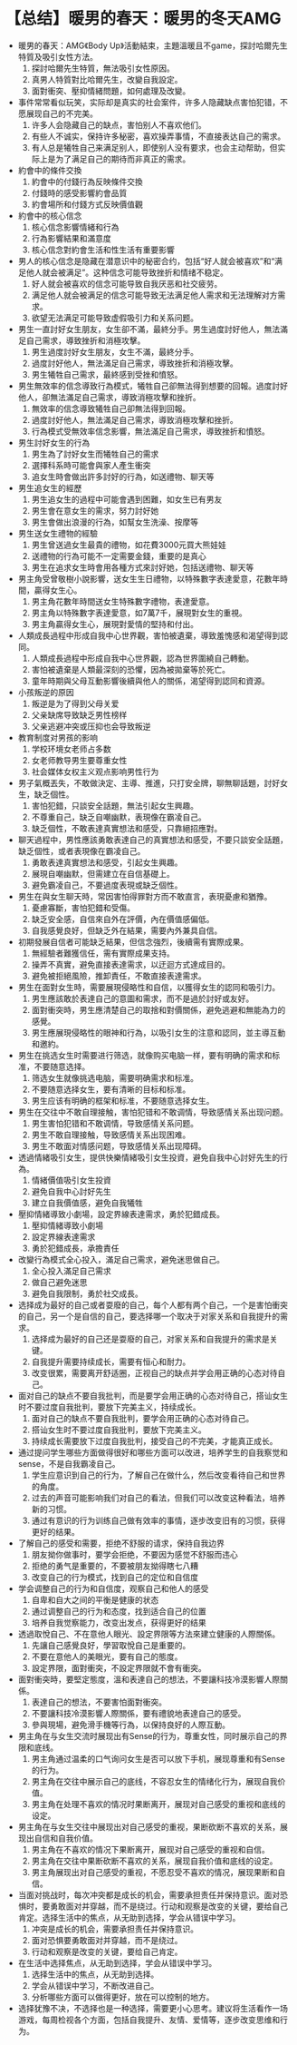# 【总结】暖男的春天：暖男的冬天AMG

-   暖男的春天：AMG《Body Up》活動結束，主題溫暖且不game，探討哈爾先生特質及吸引女性方法。
    1.  探討哈爾先生特質，無法吸引女性原因。
    2.  真男人特質對比哈爾先生，改變自我設定。
    3.  面對衝突、壓抑情緒問題，如何處理及改變。
-   事件常常看似玩笑，实际却是真实的社会案件，许多人隐藏缺点害怕犯错，不愿展现自己的不完美。
    1.  许多人会隐藏自己的缺点，害怕别人不喜欢他们。
    2.  有些人不诚实，保持许多秘密，喜欢操弄事情，不直接表达自己的需求。
    3.  有人总是犧牲自己来满足别人，即使别人没有要求，也会主动帮助，但实际上是为了满足自己的期待而非真正的需求。
-   約會中的條件交換
    1.  約會中的付錢行為反映條件交換
    2.  付錢時的感受影響約會品質
    3.  約會場所和付錢方式反映價值觀
-   約會中的核心信念
    1.  核心信念影響情緒和行為
    2.  行為影響結果和滿意度
    3.  核心信念對約會生活和性生活有重要影響
-   男人的核心信念是隐藏在潜意识中的秘密合约，包括“好人就会被喜欢”和“满足他人就会被满足”。这种信念可能导致挫折和情绪不稳定。
    1.  好人就会被喜欢的信念可能导致自我厌恶和社交疲劳。
    2.  满足他人就会被满足的信念可能导致无法满足他人需求和无法理解对方需求。
    3.  欲望无法满足可能导致虚假吸引力和关系问题。
-   男生一直討好女生朋友，女生卻不滿，最終分手。男生過度討好他人，無法滿足自己需求，導致挫折和消極攻擊。
    1.  男生過度討好女生朋友，女生不滿，最終分手。
    2.  過度討好他人，無法滿足自己需求，導致挫折和消極攻擊。
    3.  男生犧牲自己需求，最終感到受挫和憤怒。
-   男生無效率的信念導致行為模式，犧牲自己卻無法得到想要的回報。過度討好他人，卻無法滿足自己需求，導致消極攻擊和挫折。
    1.  無效率的信念導致犧牲自己卻無法得到回報。
    2.  過度討好他人，無法滿足自己需求，導致消極攻擊和挫折。
    3.  行為模式受無效率信念影響，無法滿足自己需求，導致挫折和憤怒。
-   男生討好女生的行為
    1.  男生為了討好女生而犧牲自己的需求
    2.  選擇科系時可能會與家人產生衝突
    3.  追女生時會做出許多討好的行為，如送禮物、聊天等
-   男生追女生的經歷
    1.  男生追女生的過程中可能會遇到困難，如女生已有男友
    2.  男生會在意女生的需求，努力討好她
    3.  男生會做出浪漫的行為，如幫女生洗澡、按摩等
-   男生送女生禮物的經驗
    1.  男生曾送過女生最貴的禮物，如花費3000元買大熊娃娃
    2.  送禮物的行為可能不一定需要金錢，重要的是真心
    3.  男生在追求女生時會用各種方式來討好她，包括送禮物、聊天等
-   男主角受曾敬樹小說影響，送女生生日禮物，以特殊數字表達愛意，花數年時間，贏得女生心。
    1.  男主角花數年時間送女生特殊數字禮物，表達愛意。
    2.  男主角以特殊數字表達愛意，如7萬7千，展現對女生的重視。
    3.  男主角贏得女生心，展現對愛情的堅持和付出。
-   人類成長過程中形成自我中心世界觀，害怕被遺棄，導致羞愧感和渴望得到認同。
    1.  人類成長過程中形成自我中心世界觀，認為世界圍繞自己轉動。
    2.  害怕被遺棄是人類最深刻的恐懼，因為被拋棄等於死亡。
    3.  童年時期與父母互動影響後續與他人的關係，渴望得到認同和資源。
-   小孩叛逆的原因
    1.  叛逆是为了得到父母关爱
    2.  父亲缺席导致缺乏男性榜样
    3.  父亲逃避冲突或压抑也会导致叛逆
-   教育制度对男孩的影响
    1.  学校环境女老师占多数
    2.  女老师教导男生要尊重女性
    3.  社会媒体女权主义观点影响男性行为
-   男子氣概丟失，不敢做決定、主導、推進，只打安全牌，聊無聊話題，討好女生，缺乏個性。
    1.  害怕犯錯，只談安全話題，無法引起女生興趣。
    2.  不尊重自己，缺乏自嘲幽默，表現像在霸凌自己。
    3.  缺乏個性，不敢表達真實想法和感受，只靠絕招應對。
-   聊天過程中，男性應該勇敢表達自己的真實想法和感受，不要只談安全話題，缺乏個性，或者表現像在霸凌自己。
    1.  勇敢表達真實想法和感受，引起女生興趣。
    2.  展現自嘲幽默，但需建立在自信基礎上。
    3.  避免霸凌自己，不要過度表現或缺乏個性。
-   男生在與女生聊天時，常因害怕得罪對方而不敢直言，表現憂慮和猶豫。
    1.  憂慮寡斷，害怕犯錯和受傷。
    2.  缺乏安全感，自信來自外在評價，內在價值感偏低。
    3.  自我感覺良好，但缺乏外在結果，需要內外兼具自信。
-   初期發展自信者可能缺乏結果，但信念強烈，後續需有實際成果。
    1.  無經驗者難獲信任，需有實際成果支持。
    2.  操弄不真實，避免直接表達需求，以迂迴方式達成目的。
    3.  避免被拒絕風險，推卸責任，不敢直接表達需求。
-   男生在面對女生時，需要展現侵略性和自信，以獲得女生的認同和吸引力。
    1.  男生應該敢於表達自己的意圖和需求，而不是過於討好或友好。
    2.  面對衝突時，男生應清楚自己的取捨和對價關係，避免逃避和無能為力的感覺。
    3.  男生應展現侵略性的眼神和行為，以吸引女生的注意和認同，並主導互動和邀約。
-   男生在挑选女生时需要进行筛选，就像购买电脑一样，要有明确的需求和标准，不要随意选择。
    1.  筛选女生就像挑选电脑，需要明确需求和标准。
    2.  不要随意选择女生，要有清晰的目标和标准。
    3.  男生应该有明确的框架和标准，不要随意选择女生。
-   男生在交往中不敢自理接触，害怕犯错和不敢调情，导致感情关系出现问题。
    1.  男生害怕犯错和不敢调情，导致感情关系问题。
    2.  男生不敢自理接触，导致感情关系出现困难。
    3.  男生不敢面对情感问题，导致感情关系出现障碍。
-   透過情緒吸引女生，提供快樂情緒吸引女生投資，避免自我中心討好先生的行為。
    1.  情緒價值吸引女生投資
    2.  避免自我中心討好先生
    3.  建立自我價值感，避免自我犧牲
-   壓抑情緒導致小劇場，設定界線表達需求，勇於犯錯成長。
    1.  壓抑情緒導致小劇場
    2.  設定界線表達需求
    3.  勇於犯錯成長，承擔責任
-   改變行為模式全心投入，滿足自己需求，避免迷思做自己。
    1.  全心投入滿足自己需求
    2.  做自己避免迷思
    3.  避免自我限制，勇於社交成長。
-   选择成为最好的自己或者耍廢的自己，每个人都有两个自己，一个是害怕衝突的自己，另一个是自信的自己，要选择哪一个取决于对家关系和自我提升的需求。
    1.  选择成为最好的自己还是耍廢的自己，对家关系和自我提升的需求是关键。
    2.  自我提升需要持续成长，需要有恒心和耐力。
    3.  改变很累，需要离开舒适圈，正视自己的缺点并学会用正确的心态对待自己。
-   面对自己的缺点不要自我批判，而是要学会用正确的心态对待自己，搭讪女生时不要过度自我批判，要放下完美主义，持续成长。
    1.  面对自己的缺点不要自我批判，要学会用正确的心态对待自己。
    2.  搭讪女生时不要过度自我批判，要放下完美主义。
    3.  持续成长需要放下过度自我批判，接受自己的不完美，才能真正成长。
-   通过提问学生哪些方面做得很好和哪些方面可以改进，培养学生的自我察觉和sense，不是自我霸凌自己。
    1.  学生应意识到自己的行为，了解自己在做什么，然后改变看待自己和世界的角度。
    2.  过去的声音可能影响我们对自己的看法，但我们可以改变这种看法，培养新的习惯。
    3.  通过有意识的行为训练自己做有效率的事情，逐步改变旧有的习惯，获得更好的结果。
-   了解自己的感受和需要，拒绝不舒服的请求，保持自我边界
    1.  朋友拗你做事时，要学会拒绝，不要因为感觉不舒服而违心
    2.  拒绝的勇气是重要的，不要被朋友拗得瞎七八糟
    3.  改变自己的行为模式，找到自己的定位和自信度
-   学会调整自己的行为和自信度，观察自己和他人的感受
    1.  自卑和自大之间的平衡是健康的状态
    2.  通过调整自己的行为和态度，找到适合自己的位置
    3.  培养自我觉察能力，改变出发点，获得更好的结果
-   透過取悅自己、不在意他人眼光、設定界限等方法來建立健康的人際關係。
    1.  先讓自己感覺良好，學習取悅自己是重要的。
    2.  不要在意他人的美眼光，要有自己的態度。
    3.  設定界限，面對衝突，不設定界限就不會有衝突。
-   面對衝突時，要堅定態度，溫和表達自己的想法，不要讓科技冷漠影響人際關係。
    1.  表達自己的想法，不要害怕面對衝突。
    2.  不要讓科技冷漠影響人際關係，要有禮貌地表達自己的感受。
    3.  參與現場，避免滑手機等行為，以保持良好的人際互動。
-   男主角在与女生交流时展现出有Sense的行为，尊重女性，同时展示自己的界限和底线。
    1.  男主角通过温柔的口气询问女生是否可以放下手机，展现尊重和有Sense的行为。
    2.  男主角在交往中展示自己的底线，不容忍女生的情绪化行为，展现自我价值。
    3.  男主角在处理不喜欢的情况时果断离开，展现对自己感受的重视和底线的设定。
-   男主角在与女生交往中展现出对自己感受的重视，果断砍断不喜欢的关系，展现出自信和自我价值。
    1.  男主角在不喜欢的情况下果断离开，展现对自己感受的重视和自信。
    2.  男主角在交往中果断砍断不喜欢的关系，展现自我价值和底线的设定。
    3.  男主角展现出对自己感受的重视，不愿忍受不喜欢的情况，展现果断和自信。
-   当面对挑战时，每次冲突都是成长的机会，需要承担责任并保持意识。面对恐惧时，要勇敢面对并穿越，而不是绕过。行动和观察是改变的关键，要给自己肯定。选择生活中的焦点，从无助到选择，学会从错误中学习。
    1.  冲突是成长的机会，需要承担责任并保持意识。
    2.  面对恐惧要勇敢面对并穿越，而不是绕过。
    3.  行动和观察是改变的关键，要给自己肯定。
-   在生活中选择焦点，从无助到选择，学会从错误中学习。
    1.  选择生活中的焦点，从无助到选择。
    2.  学会从错误中学习，不断改进自己。
    3.  分析哪些方面可以做得更好，放在可以控制的地方。
-   选择犹豫不决，不选择也是一种选择，需要更小心思考。建议将生活看作一场游戏，每周检视各个方面，包括自我提升、友情、爱情等，逐步改变思维和行为。